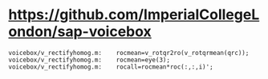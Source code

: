 # https://github.com/ImperialCollegeLondon/sap-voicebox

```console
voicebox/v_rectifyhomog.m:    rocmean=v_rotqr2ro(v_rotqrmean(qrc));
voicebox/v_rectifyhomog.m:    rocmean=eye(3);
voicebox/v_rectifyhomog.m:    rocall=rocmean*roc(:,:,i)';

```
